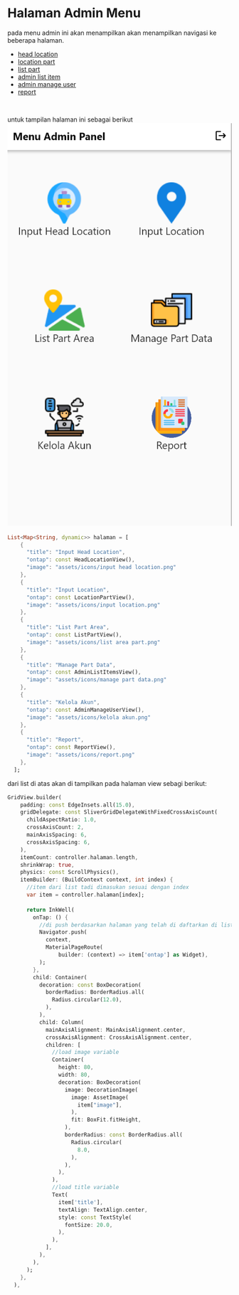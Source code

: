 # Halaman Admin Menu
pada menu admin ini akan menampilkan akan menampilkan navigasi ke beberapa halaman. 
- [head location](../head_location/README.md)
- [location part](../location_part/README.md)
- [list part](../list_part/README.md)
- [admin list item](../admin_list_items/README.md)
- [admin manage user]() 
- [report](../report/README.md) 
<br>

untuk tampilan halaman ini sebagai berikut
![admin menu](/assets/image/menu_admin/admin_menu.png)

```dart
List<Map<String, dynamic>> halaman = [
    {
      "title": "Input Head Location",
      "ontap": const HeadLocationView(),
      "image": "assets/icons/input head location.png"
    },
    {
      "title": "Input Location",
      "ontap": const LocationPartView(),
      "image": "assets/icons/input location.png"
    },
    {
      "title": "List Part Area",
      "ontap": const ListPartView(),
      "image": "assets/icons/list area part.png"
    },
    {
      "title": "Manage Part Data",
      "ontap": const AdminListItemsView(),
      "image": "assets/icons/manage part data.png"
    },
    {
      "title": "Kelola Akun",
      "ontap": const AdminManageUserView(),
      "image": "assets/icons/kelola akun.png"
    },
    {
      "title": "Report",
      "ontap": const ReportView(),
      "image": "assets/icons/report.png"
    },
  ];

```
dari list di atas akan di tampilkan pada halaman view sebagi berikut:
```dart
GridView.builder(
    padding: const EdgeInsets.all(15.0),
    gridDelegate: const SliverGridDelegateWithFixedCrossAxisCount(
      childAspectRatio: 1.0,
      crossAxisCount: 2,
      mainAxisSpacing: 6,
      crossAxisSpacing: 6,
    ),
    itemCount: controller.halaman.length,
    shrinkWrap: true,
    physics: const ScrollPhysics(),
    itemBuilder: (BuildContext context, int index) {
      //item dari list tadi dimasukan sesuai dengan index
      var item = controller.halaman[index];

      return InkWell(
        onTap: () {
          //di push berdasarkan halaman yang telah di daftarkan di list
          Navigator.push(
            context,
            MaterialPageRoute(
                builder: (context) => item['ontap'] as Widget),
          );
        },
        child: Container(
          decoration: const BoxDecoration(
            borderRadius: BorderRadius.all(
              Radius.circular(12.0),
            ),
          ),
          child: Column(
            mainAxisAlignment: MainAxisAlignment.center,
            crossAxisAlignment: CrossAxisAlignment.center,
            children: [
              //load image variable
              Container(
                height: 80,
                width: 80,
                decoration: BoxDecoration(
                  image: DecorationImage(
                    image: AssetImage(
                      item["image"],
                    ),
                    fit: BoxFit.fitHeight,
                  ),
                  borderRadius: const BorderRadius.all(
                    Radius.circular(
                      8.0,
                    ),
                  ),
                ),
              ),
              //load title variable
              Text(
                item['title'],
                textAlign: TextAlign.center,
                style: const TextStyle(
                  fontSize: 20.0,
                ),
              ),
            ],
          ),
        ),
      );
    },
  ),
```